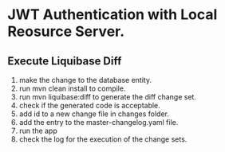 # JWT Authentication with Local Reosurce Server.

## Execute Liquibase Diff
1. make the change to the database entity.
2. run mvn clean install to compile.
3. run mvn liquibase:diff to generate the diff change set.
4. check if the generated code is acceptable.
5. add id to a new change file in changes folder.
6. add the entry to the master-changelog.yaml file.
7. run the app
8. check the log for the execution of the change sets.